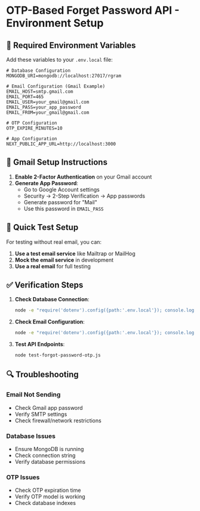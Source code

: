 # OTP-Based Forget Password API - Environment Setup

## 🔧 Required Environment Variables

Add these variables to your `.env.local` file:

```env
# Database Configuration
MONGODB_URI=mongodb://localhost:27017/rgram

# Email Configuration (Gmail Example)
EMAIL_HOST=smtp.gmail.com
EMAIL_PORT=465
EMAIL_USER=your_gmail@gmail.com
EMAIL_PASS=your_app_password
EMAIL_FROM=your_gmail@gmail.com

# OTP Configuration
OTP_EXPIRE_MINUTES=10

# App Configuration
NEXT_PUBLIC_APP_URL=http://localhost:3000
```

## 📧 Gmail Setup Instructions

1. **Enable 2-Factor Authentication** on your Gmail account
2. **Generate App Password**:
   - Go to Google Account settings
   - Security → 2-Step Verification → App passwords
   - Generate password for "Mail"
   - Use this password in `EMAIL_PASS`

## 🚀 Quick Test Setup

For testing without real email, you can:

1. **Use a test email service** like Mailtrap or MailHog
2. **Mock the email service** in development
3. **Use a real email** for full testing

## ✅ Verification Steps

1. **Check Database Connection**:
   ```bash
   node -e "require('dotenv').config({path:'.env.local'}); console.log('MongoDB:', process.env.MONGODB_URI)"
   ```

2. **Check Email Configuration**:
   ```bash
   node -e "require('dotenv').config({path:'.env.local'}); console.log('Email:', process.env.EMAIL_USER)"
   ```

3. **Test API Endpoints**:
   ```bash
   node test-forgot-password-otp.js
   ```

## 🔍 Troubleshooting

### Email Not Sending
- Check Gmail app password
- Verify SMTP settings
- Check firewall/network restrictions

### Database Issues
- Ensure MongoDB is running
- Check connection string
- Verify database permissions

### OTP Issues
- Check OTP expiration time
- Verify OTP model is working
- Check database indexes
